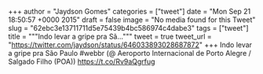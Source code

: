 
+++
author = "Jaydson Gomes"
categories = ["tweet"]
date = "Mon Sep 21 18:50:57 +0000 2015"
draft = false
image = "No media found for this Tweet"
slug = "62ebc3e13711711d5e75439b4bc586974c4dabe3"
tags = ["tweet"]
title = """Indo levar a gripe pra Sã..."""
tweet = true
tweet_url = "https://twitter.com/jaydson/status/646033893028687872"
+++
Indo levar a gripe pra São Paulo #webbr (@ Aeroporto Internacional de Porto Alegre / Salgado Filho (POA)) https://t.co/Rv9aQgrfug
